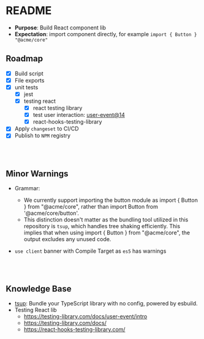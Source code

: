 # README

- **Purpose**: Build React component lib
- **Expectation**: import component directly, for example `import { Button } "@acme/core"`

## Roadmap

- [x] Build script
- [x] File exports
- [x] unit tests
  - [x] jest
  - [x] testing react
    - [x] react testing library
    - [x] test user interaction: [user-event@14](https://testing-library.com/docs/user-event/intro)
    - [x] react-hooks-testing-library
- [x] Apply `changeset` to CI/CD
- [x] Publish to `NPM` registry

<br />
<br />

## Minor Warnings

- Grammar:

  - We currently support importing the button module as import { Button } from "@acme/core", rather than import Button from '@acme/core/button'.
  - This distinction doesn't matter as the bundling tool utilized in this repository is `tsup`, which handles tree shaking efficiently. This implies that when using import { Button } from "@acme/core", the output excludes any unused code.

- `use client` banner with Compile Target as `es5` has warnings

<br />
<br />

## Knowledge Base

- [tsup](https://tsup.egoist.dev/#generate-declaration-file): Bundle your TypeScript library with no config, powered by esbuild.
- Testing React lib
  - https://testing-library.com/docs/user-event/intro
  - https://testing-library.com/docs/
  - https://react-hooks-testing-library.com/
